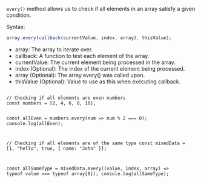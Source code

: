 `every()` method allows us to
check if all elements in an
array satisfy a given condition.

Syntax:

```js
array.every(callback(currentValue, index, array), thisValue);
```

- array: The array to iterate over.
- callback: A function to test each element of the array.
- currentValue: The current element being processed in the array.
- index (Optional): The index of the current element being processed.
- array (Optional): The array every() was called upon.
- thisValue (Optional): Value to use as this when executing callback.

<codeblock language="javascript" type="lesson">
<code>
// Checking if all elements are even numbers
const numbers = [2, 4, 6, 8, 10];

const allEven = numbers.every(num => num % 2 === 0);
console.log(allEven);

// Checking if all elements are of the same type
const mixedData = [1, "hello", true, { name: "John" }];

const allSameType = mixedData.every((value, index, array) => typeof value === typeof array[0]);
console.log(allSameType);
</code>
</codeblock>
